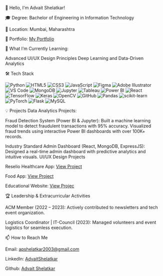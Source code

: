 👋 Hello, I'm Advait Shelatkar!

🎓 Degree:
Bachelor of Engineering in Information Technology

📍 Location:
Mumbai, Maharashtra

🔗 Portfolio:
[My Portfolio](https://advaitshelatkar.framer.website/)

🌱 What I’m Currently Learning:

Advanced UI/UX Design Principles
Deep Learning and Data-Driven Analytics


🛠️ Tech Stack

![Python](https://img.shields.io/badge/-Python-3776AB?style=for-the-badge&logo=python&logoColor=white)
![HTML5](https://img.shields.io/badge/-HTML5-E34F26?style=for-the-badge&logo=html5&logoColor=white)
![CSS3](https://img.shields.io/badge/-CSS3-1572B6?style=for-the-badge&logo=css3&logoColor=white)
![JavaScript](https://img.shields.io/badge/-JavaScript-F7DF1E?style=for-the-badge&logo=javascript&logoColor=black)
![Figma](https://img.shields.io/badge/-Figma-F24E1E?style=for-the-badge&logo=figma&logoColor=white)
![Adobe Illustrator](https://img.shields.io/badge/-Adobe%20Illustrator-FF9A00?style=for-the-badge&logo=adobe-illustrator&logoColor=white)
![VS Code](https://img.shields.io/badge/-VS%20Code-0078D4?style=for-the-badge&logo=visual-studio-code&logoColor=white)
![MongoDB](https://img.shields.io/badge/-MongoDB-47A248?style=for-the-badge&logo=mongodb&logoColor=white)
![Jupyter](https://img.shields.io/badge/-Jupyter-F37626?style=for-the-badge&logo=jupyter&logoColor=white)
![Tableau](https://img.shields.io/badge/-Tableau-E97627?style=for-the-badge&logo=tableau&logoColor=white)
![Power BI](https://img.shields.io/badge/-Power%20BI-F2C811?style=for-the-badge&logo=power-bi&logoColor=black)
![React](https://img.shields.io/badge/-React-61DAFB?style=for-the-badge&logo=react&logoColor=black)
![TensorFlow](https://img.shields.io/badge/-TensorFlow-FF6F00?style=for-the-badge&logo=tensorflow&logoColor=white)
![Keras](https://img.shields.io/badge/-Keras-D00000?style=for-the-badge&logo=keras&logoColor=white)
![OpenCV](https://img.shields.io/badge/-OpenCV-5C3EE8?style=for-the-badge&logo=opencv&logoColor=white)
![GitHub](https://img.shields.io/badge/-GitHub-181717?style=for-the-badge&logo=github&logoColor=white)
![Pandas](https://img.shields.io/badge/-Pandas-150458?style=for-the-badge&logo=pandas&logoColor=white)
![scikit-learn](https://img.shields.io/badge/-scikit--learn-F7931E?style=for-the-badge&logo=scikit-learn&logoColor=white)
![PyTorch](https://img.shields.io/badge/-PyTorch-EE4C2C?style=for-the-badge&logo=pytorch&logoColor=white)
![Flask](https://img.shields.io/badge/-Flask-000000?style=for-the-badge&logo=flask&logoColor=white)
![MySQL](https://img.shields.io/badge/-MySQL-4479A1?style=for-the-badge&logo=mysql&logoColor=white)


💡 Projects
Data Analytics Projects:

Fraud Detection System (Power BI & Jupyter):
Built a machine learning model to detect fraudulent transactions with 95% accuracy.
Visualized fraud trends using interactive Power BI dashboards with over 100K+ records.

Industry Standard Admin Dashboard (React, MongoDB, ExpressJS):
Designed a real-time admin dashboard with predictive analytics and intuitive visuals.
UI/UX Design Projects

Reselio Healthcare App:
[View Project](https://www.figma.com/design/1k5Y14TO6afSBpXDoMJmZg/Reselio-app?node-id=0-1&t=nBfQvslNjN9OEbmJ-1)

Food App:
[View Project](https://www.figma.com/design/aVoBZoqki5lBRemwPz33IZ/FOOD-APP?node-id=0-1&t=RDWvll3tmomVs4is-1 )

Educational Website:
[View Projec](https://www.figma.com/design/q4qOHt7uR3dtI69beCffk0/Digimation-FLight-Website?node-id=0-1&t=GZrdGl0ZEP86hZf7-1 )

🏆 Leadership & Extracurricular Activities

ACM Member (2022 – 2023):
Actively contributed to newsletters and tech event organization.

Logistics Coordinator | IT-Council (2023):
Managed volunteers and event logistics for seamless execution.

📫 How to Reach Me

Email: apshelatkar2003@gmail.com

LinkedIn: [AdvaitShelatkar](https://www.linkedin.com/in/advait-shelatkar)

Github: [Advait Shelatkar](https://github.com/AdvaitShelatkar)
<!---
AdvaitShelatkar/AdvaitShelatkar is a ✨ special ✨ repository because its `README.md` (this file) appears on your GitHub profile.
You can click the Preview link to take a look at your changes.
--->
